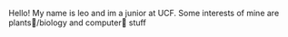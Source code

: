 Hello! 
My name is leo and im a junior at UCF.
Some interests of mine are plants🌱/biology and computer👾 stuff


